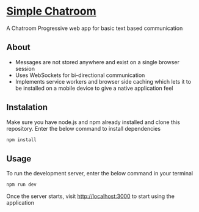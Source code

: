 # [Simple Chatroom](https://chatroompwa.herokuapp.com)
A Chatroom Progressive web app for basic text based communication

## About
- Messages are not stored anywhere and exist on a single browser session
- Uses WebSockets for bi-directional communication
- Implements service workers and browser side caching which lets it to be installed on a mobile device to give a native application feel

## Instalation
Make sure you have node.js and npm already installed and clone this repository.
Enter the below command to install dependencies
```bash
npm install
```

## Usage
To run the development server, enter the below command in your terminal
```bash
npm run dev
```
Once the server starts, visit [http://localhost:3000](http://localhost:3000) to start using the application